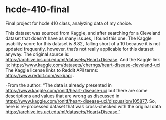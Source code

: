 # hcde-410-final

Final project for hcde 410 class, analyzing data of my choice. 

This dataset was sourced from Kaggle, and after searching for a Cleveland dataset that doesn’t have as many issues, I found this one. The Kaggle usability score for this dataset is 8.82, falling short of a 10 because it is not updated frequently, however, that’s not really applicable for this dataset anyway. The original source is: https://archive.ics.uci.edu/ml/datasets/Heart+Disease. And the Kaggle link is: https://www.kaggle.com/datasets/cherngs/heart-disease-cleveland-uci The Kaggle license links to Reddit API terms: https://www.reddit.com/wiki/api .

-From the author: “The data is already presented in https://www.kaggle.com/ronitf/heart-disease-uci but there are some descriptions and values that are wrong as discussed in https://www.kaggle.com/ronitf/heart-disease-uci/discussion/105877. So, here is re-processed dataset that was cross-checked with the original data https://archive.ics.uci.edu/ml/datasets/Heart+Disease.”

